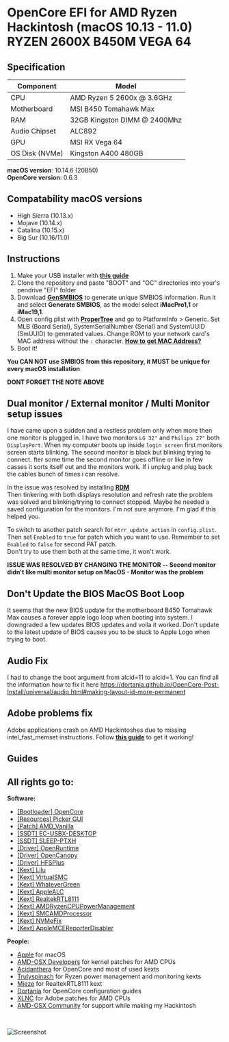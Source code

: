 # OpenCore EFI for AMD Ryzen Hackintosh (macOS 10.13 - 11.0) RYZEN 2600X B450M VEGA 64

## Specification
| **Component** | **Model** |
| ------------- | --------- |
| CPU | AMD Ryzen 5 2600x @ 3.6GHz |
| Motherboard | MSI B450 Tomahawk Max| 
| RAM | 32GB Kingston DIMM @ 2400Mhz |
| Audio Chipset | ALC892 |
| GPU | MSI RX Vega 64 |
| OS Disk (NVMe) | Kingston A400 480GB |

**macOS version**: 10.14.6 (20B50)  
**OpenCore version**: 0.6.3 

## Compatability macOS versions
 - High Sierra (10.13.x)
 - Mojave (10.14.x)
 - Catalina (10.15.x)
 - Big Sur (10.16/11.0)

## Instructions
  1. Make your USB installer with [**this guide**](https://dortania.github.io/OpenCore-Install-Guide/installer-guide/)
  2. Clone the repository and paste "BOOT" and "OC" directories into your's pendrive "EFI" folder
  3. Download [**GenSMBIOS**](https://github.com/corpnewt/GenSMBIOS) to generate unique SMBIOS information. Run it and select **Generate SMBIOS**, as the model select **iMacPro1,1** or **iMac19,1**.
  4. Open config.plist with [**ProperTree**](https://github.com/corpnewt/ProperTree) and go to PlatformInfo > Generic. Set MLB (Board Serial), SystemSerialNumber (Serial) and SystemUUID (SmUUID) to generated values. Change ROM to your network card's MAC address without the `:` character. [**How to get MAC Address?**](https://www.wikihow.com/Find-the-MAC-Address-of-Your-Computer)
  5. Boot it!  

**You CAN NOT use SMBIOS from this repository, it MUST be unique for every macOS installation**

**DONT FORGET THE NOTE ABOVE**

## Dual monitor / External monitor / Multi Monitor setup issues
I have came upon a sudden and a restless problem only when more then one monitor is plugged in. 
I have two monitors `LG 32"` and `Philips 27"` both `DisplayPort`. 
When my computer boots up inside `login screen` first monitors screen starts blinking. The second monitor is black but blinking trying to connect. 
fter some time the second monitor goes offline or like in few casses it sorts itself out and the monitors work. 
If i unplug and plug back the cables bunch of times i can resolve.

In the issue was resolved by installing [**RDM**](https://github.com/avibrazil/RDM)  
Then tinkering with both displays resolution and refresh rate the problem was solved and blinking/trying to connect stopped. Maybe he needed a saved configuration for the monitors. I'm not sure anymore. I'm glad if this helped you.

To switch to another patch search for `mtrr_update_action` in `config.plist`. Then set `Enabled` to `true` for patch which you want to use. Remember to set `Enabled` to `false` for second PAT patch.  
Don't try to use them both at the same time, it won't work.

****ISSUE WAS RESOLVED BY CHANGING THE MONITOR -- Second monitor didn't like multi monitor setup on MacOS - Monitor was the problem****

## Don't Update the BIOS MacOS Boot Loop
It seems that the new BIOS update for the motherboard B450 Tomahawk Max causes a forever apple logo loop when booting into system.
I downgraded a few updates BIOS updates and voila it worked. Don't update to the latest update of BIOS causes you to be stuck to Apple Logo when trying to boot.

## Audio Fix
I had to change the boot argument from alcid=11 to alcid=1. You can find all the information how to fix it here https://dortania.github.io/OpenCore-Post-Install/universal/audio.html#making-layout-id-more-permanent

## Adobe problems fix
Adobe applications crash on AMD Hackintoshes due to missing intel_fast_memset instructions. Follow [**this guide**](https://gist.github.com/mikigal/8e1f804fcd7dbafbded2f236653be7c8) to get it working!  

## Guides


## All rights go to:
**Software:**
 - [[Bootloader] OpenCore](https://github.com/acidanthera/OpenCorePkg)
 - [[Resources] Picker GUI](https://github.com/acidanthera/OcBinaryData/tree/master/Resources)
 - [[Patch] AMD_Vanilla](https://github.com/AMD-OSX/AMD_Vanilla)
 - [[SSDT] EC-USBX-DESKTOP](https://github.com/dortania/Getting-Started-With-ACPI/blob/master/extra-files/compiled/SSDT-EC-USBX-DESKTOP.aml)
 - [[SSDT] SLEEP-PTXH](./OC/ACPI/SSDT-SLEEP-PTXH.aml)
 - [[Driver] OpenRuntime](https://github.com/acidanthera/OpenCorePkg)
 - [[Driver] OpenCanopy](https://github.com/acidanthera/OpenCorePkg)
 - [[Driver] HFSPlus](https://github.com/acidanthera/OcBinaryData/blob/master/Drivers/HfsPlus.efi)
 - [[Kext] Lilu](https://github.com/acidanthera/Lilu)
 - [[Kext] VirtualSMC](https://github.com/acidanthera/VirtualSMC)
 - [[Kext] WhateverGreen](https://github.com/acidanthera/WhateverGreen)
 - [[Kext] AppleALC](https://github.com/acidanthera/AppleALC)
 - [[Kext] RealtekRTL8111](https://github.com/Mieze/RTL8111_driver_for_OS_X)
 - [[Kext] AMDRyzenCPUPowerManagement](https://github.com/trulyspinach/SMCAMDProcessor)
 - [[Kext] SMCAMDProcessor](https://github.com/trulyspinach/SMCAMDProcessor)
 - [[Kext] NVMeFix](https://github.com/acidanthera/NVMeFix)
 - [[Kext] AppleMCEReporterDisabler](https://github.com/AMD-OSX/AMD_Vanilla/blob/experimental-opencore/Extra/AppleMCEReporterDisabler.kext.zip)  

 **People:**
 - [Apple](https://apple.com) for macOS
 - [AMD-OSX Developers](https://github.com/AMD-OSX) for kernel patches for AMD CPUs
 - [Acidanthera](https://github.com/acidanthera) for OpenCore and most of used kexts
 - [Trulyspinach](https://github.com/trulyspinach) for Ryzen power management and monitoring kexts
 - [Mieze](https://github.com/Mieze) for RealtekRTL8111 kext
 - [Dortania](https://github.com/dortania) for OpenCore configuration guides
 - [XLNC](https://github.com/naveenkrdy) for Adobe patches for AMD CPUs
 - [AMD-OSX Community](https://amd-osx.com) for support while making my Hackintosh
<br>

![Screenshot](/macOS.png?raw=true)
